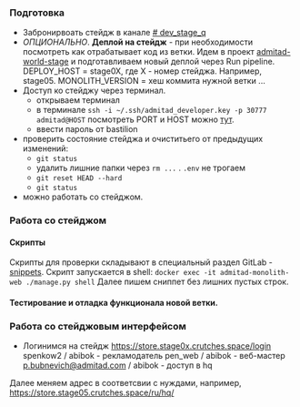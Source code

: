 ### Подготовка

* Забронирвоать стейдж в канале [# dev_stage_q](https://app.slack.com/client/T02UVE68M/G01G20CK76K)
* *ОПЦИОНАЛЬНО*.  **Деплой на стейдж** - при необходимости посмотреть как отрабатывает код из ветки. Идем в проект [admitad-world-stage](https://mimimi.ninja/admitad-team/admitad-world-stage/-/pipelines) и подготавливаем новый деплой через Run pipeline.
	DEPLOY_HOST = stage0X, где X - номер стейджа. Например, stage05.
	MONOLITH_VERSION = хеш коммита нужной ветки
	...
* Доступ ко стейджу через терминал.
	* открываем терминал
	* в терминале `ssh -i ~/.ssh/admitad_developer.key -p 30777 admitad@HOST`
		посмотреть PORT и HOST можно [тут](https://mimimi.ninja/admitad-team/admitad-world-stage/-/blob/master/devops/environment/stage/inventory.ini).
	* ввести пароль от bastilion
* проверить состояние стейджа и очиститьего от предыдущих изменений:
	* `git status`
	* удалить лишние папки через `rm ...` . `.env` не трогаем
	* `git reset HEAD --hard`
	* `git status`
* можно работать со стейджом.

### Работа со стейджом
#### Скрипты
Скрипты для проверки складывают в специальный раздел GitLab - [snippets](https://mimimi.ninja/admitad-team/admitad/-/snippets).
Скрипт запускается в shell:
`docker exec -it admitad-monolith-web ./manage.py shell`
Далее пишем сниппет без лишних пустых строк.


#### Тестирование и отладка функционала новой ветки.



### Работа со стейджовым интерфейсом
* Логинимся на стейдж https://store.stage0x.crutches.space/login
	spenkow2 / abibok - рекламодатель
	pen_web / abibok - веб-мастер
	p.bubnevich@admitad.com / abibok - доступ в hq

Далее меняем адрес в соответсвии с нуждами, например, https://store.stage05.crutches.space/ru/hq/